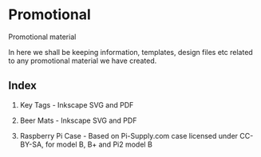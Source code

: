 Promotional
===========

Promotional material

In here we shall be keeping information, templates, design files etc related to any promotional material we have created.

Index
-----

1) Key Tags - Inkscape SVG and PDF

2) Beer Mats - Inkscape SVG and PDF

3) Raspberry Pi Case - Based on Pi-Supply.com case licensed under CC-BY-SA, for model B, B+ and Pi2 model B
